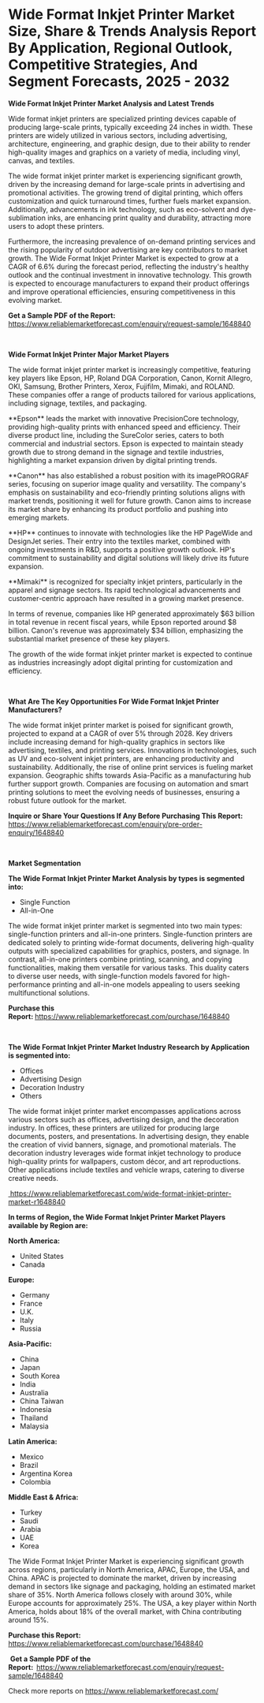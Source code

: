 <p><h1>Wide Format Inkjet Printer Market Size, Share & Trends Analysis Report By Application, Regional Outlook, Competitive Strategies, And Segment Forecasts, 2025 - 2032</h1></p><p><strong>Wide Format Inkjet Printer Market Analysis and Latest Trends</strong></p>
<p><p>Wide format inkjet printers are specialized printing devices capable of producing large-scale prints, typically exceeding 24 inches in width. These printers are widely utilized in various sectors, including advertising, architecture, engineering, and graphic design, due to their ability to render high-quality images and graphics on a variety of media, including vinyl, canvas, and textiles.</p><p>The wide format inkjet printer market is experiencing significant growth, driven by the increasing demand for large-scale prints in advertising and promotional activities. The growing trend of digital printing, which offers customization and quick turnaround times, further fuels market expansion. Additionally, advancements in ink technology, such as eco-solvent and dye-sublimation inks, are enhancing print quality and durability, attracting more users to adopt these printers.</p><p>Furthermore, the increasing prevalence of on-demand printing services and the rising popularity of outdoor advertising are key contributors to market growth. The Wide Format Inkjet Printer Market is expected to grow at a CAGR of 6.6% during the forecast period, reflecting the industry's healthy outlook and the continual investment in innovative technology. This growth is expected to encourage manufacturers to expand their product offerings and improve operational efficiencies, ensuring competitiveness in this evolving market.</p></p>
<p><strong>Get a Sample PDF of the Report:&nbsp;</strong> <a href="https://www.reliablemarketforecast.com/enquiry/request-sample/1648840?utm_campaign=1900&utm_medium=2&utm_source=Github&utm_content=ia&utm_term=18022025&utm_id=wide-format-inkjet-printer">https://www.reliablemarketforecast.com/enquiry/request-sample/1648840</a></p>
<p>&nbsp;</p>
<p><strong>Wide Format Inkjet Printer Major Market Players</strong></p>
<p><p>The wide format inkjet printer market is increasingly competitive, featuring key players like Epson, HP, Roland DGA Corporation, Canon, Kornit Allegro, OKI, Samsung, Brother Printers, Xerox, Fujifilm, Mimaki, and ROLAND. These companies offer a range of products tailored for various applications, including signage, textiles, and packaging.</p><p>**Epson** leads the market with innovative PrecisionCore technology, providing high-quality prints with enhanced speed and efficiency. Their diverse product line, including the SureColor series, caters to both commercial and industrial sectors. Epson is expected to maintain steady growth due to strong demand in the signage and textile industries, highlighting a market expansion driven by digital printing trends.</p><p>**Canon** has also established a robust position with its imagePROGRAF series, focusing on superior image quality and versatility. The company's emphasis on sustainability and eco-friendly printing solutions aligns with market trends, positioning it well for future growth. Canon aims to increase its market share by enhancing its product portfolio and pushing into emerging markets.</p><p>**HP** continues to innovate with technologies like the HP PageWide and DesignJet series. Their entry into the textiles market, combined with ongoing investments in R&D, supports a positive growth outlook. HP's commitment to sustainability and digital solutions will likely drive its future expansion.</p><p>**Mimaki** is recognized for specialty inkjet printers, particularly in the apparel and signage sectors. Its rapid technological advancements and customer-centric approach have resulted in a growing market presence.</p><p>In terms of revenue, companies like HP generated approximately $63 billion in total revenue in recent fiscal years, while Epson reported around $8 billion. Canon's revenue was approximately $34 billion, emphasizing the substantial market presence of these key players.</p><p>The growth of the wide format inkjet printer market is expected to continue as industries increasingly adopt digital printing for customization and efficiency.</p></p>
<p>&nbsp;</p>
<p><strong>What Are The Key Opportunities For Wide Format Inkjet Printer Manufacturers?</strong></p>
<p><p>The wide format inkjet printer market is poised for significant growth, projected to expand at a CAGR of over 5% through 2028. Key drivers include increasing demand for high-quality graphics in sectors like advertising, textiles, and printing services. Innovations in technologies, such as UV and eco-solvent inkjet printers, are enhancing productivity and sustainability. Additionally, the rise of online print services is fueling market expansion. Geographic shifts towards Asia-Pacific as a manufacturing hub further support growth. Companies are focusing on automation and smart printing solutions to meet the evolving needs of businesses, ensuring a robust future outlook for the market.</p></p>
<p><strong>Inquire or Share Your Questions If Any Before Purchasing This Report:</strong> <a href="https://www.reliablemarketforecast.com/enquiry/pre-order-enquiry/1648840?utm_campaign=1900&utm_medium=2&utm_source=Github&utm_content=ia&utm_term=18022025&utm_id=wide-format-inkjet-printer">https://www.reliablemarketforecast.com/enquiry/pre-order-enquiry/1648840</a></p>
<p>&nbsp;</p>
<p><strong>Market Segmentation</strong></p>
<p><strong>The Wide Format Inkjet Printer Market Analysis by types is segmented into:</strong></p>
<p><ul><li>Single Function</li><li>All-in-One</li></ul></p>
<p><p>The wide format inkjet printer market is segmented into two main types: single-function printers and all-in-one printers. Single-function printers are dedicated solely to printing wide-format documents, delivering high-quality outputs with specialized capabilities for graphics, posters, and signage. In contrast, all-in-one printers combine printing, scanning, and copying functionalities, making them versatile for various tasks. This duality caters to diverse user needs, with single-function models favored for high-performance printing and all-in-one models appealing to users seeking multifunctional solutions.</p></p>
<p><strong>Purchase this Report:&nbsp;</strong><a href="https://www.reliablemarketforecast.com/purchase/1648840?utm_campaign=1900&utm_medium=2&utm_source=Github&utm_content=ia&utm_term=18022025&utm_id=wide-format-inkjet-printer">https://www.reliablemarketforecast.com/purchase/1648840</a></p>
<p>&nbsp;</p>
<p><strong>The Wide Format Inkjet Printer Market Industry Research by Application is segmented into:</strong></p>
<p><ul><li>Offices</li><li>Advertising Design</li><li>Decoration Industry</li><li>Others</li></ul></p>
<p><p>The wide format inkjet printer market encompasses applications across various sectors such as offices, advertising design, and the decoration industry. In offices, these printers are utilized for producing large documents, posters, and presentations. In advertising design, they enable the creation of vivid banners, signage, and promotional materials. The decoration industry leverages wide format inkjet technology to produce high-quality prints for wallpapers, custom décor, and art reproductions. Other applications include textiles and vehicle wraps, catering to diverse creative needs.</p></p>
<p><a href="https://www.reliablemarketforecast.com/wide-format-inkjet-printer-market-r1648840?utm_campaign=1900&utm_medium=2&utm_source=Github&utm_content=ia&utm_term=18022025&utm_id=wide-format-inkjet-printer">&nbsp;https://www.reliablemarketforecast.com/wide-format-inkjet-printer-market-r1648840</a></p>
<p><strong>In terms of Region, the Wide Format Inkjet Printer Market Players available by Region are:</strong></p>
<p>
    <p> <strong> North America: </strong>
        <ul>
            <li>United States</li>
            <li>Canada</li>
        </ul>
        </p> 
    <p> <strong> Europe: </strong>
        <ul>
            <li>Germany</li>
            <li>France</li>
            <li>U.K.</li>
            <li>Italy</li>
            <li>Russia</li>
        </ul>
        </p> 
    <p> <strong> Asia-Pacific: </strong>
        <ul>
            <li>China</li>
            <li>Japan</li>
            <li>South Korea</li>
            <li>India</li>
            <li>Australia</li>
            <li>China Taiwan</li>
            <li>Indonesia</li>
            <li>Thailand</li>
            <li>Malaysia</li>
        </ul>
        </p> 
    <p> <strong> Latin America: </strong>
        <ul>
            <li>Mexico</li>
            <li>Brazil</li>
            <li>Argentina Korea</li>
            <li>Colombia</li>
        </ul>
        </p> 
    <p> <strong> Middle East & Africa: </strong>
        <ul>
            <li>Turkey</li>
            <li>Saudi</li>
            <li>Arabia</li>
            <li>UAE</li>
            <li>Korea</li>
        </ul>
    </p>
    </p>
<p><p>The Wide Format Inkjet Printer Market is experiencing significant growth across regions, particularly in North America, APAC, Europe, the USA, and China. APAC is projected to dominate the market, driven by increasing demand in sectors like signage and packaging, holding an estimated market share of 35%. North America follows closely with around 30%, while Europe accounts for approximately 25%. The USA, a key player within North America, holds about 18% of the overall market, with China contributing around 15%.</p></p>
<p><strong>Purchase this Report: </strong><a href="https://www.reliablemarketforecast.com/purchase/1648840?utm_campaign=1900&utm_medium=2&utm_source=Github&utm_content=ia&utm_term=18022025&utm_id=wide-format-inkjet-printer">https://www.reliablemarketforecast.com/purchase/1648840</a></p>
<p>&nbsp;<strong>Get a Sample PDF of the Report:&nbsp;&nbsp;</strong><a href="https://www.reliablemarketforecast.com/enquiry/request-sample/1648840?utm_campaign=1900&utm_medium=2&utm_source=Github&utm_content=ia&utm_term=18022025&utm_id=wide-format-inkjet-printer">https://www.reliablemarketforecast.com/enquiry/request-sample/1648840</a></p>
<p><strong></strong></p>
<p>Check more reports on <a href="https://www.reliablemarketforecast.com/?utm_campaign=1900&utm_medium=2&utm_source=Github&utm_content=ia&utm_term=18022025&utm_id=wide-format-inkjet-printer">https://www.reliablemarketforecast.com/</a></p>